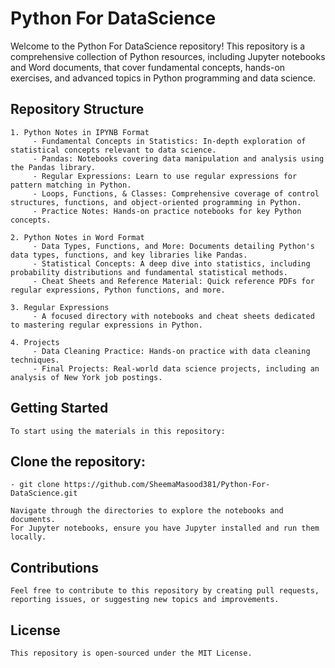 # Python For DataScience

Welcome to the Python For DataScience repository! This repository is a comprehensive collection of Python resources, including Jupyter notebooks and Word documents, that cover fundamental concepts, hands-on exercises, and advanced topics in Python programming and data science.

## Repository Structure

    1. Python Notes in IPYNB Format
         - Fundamental Concepts in Statistics: In-depth exploration of statistical concepts relevant to data science.
         - Pandas: Notebooks covering data manipulation and analysis using the Pandas library.
         - Regular Expressions: Learn to use regular expressions for pattern matching in Python.
         - Loops, Functions, & Classes: Comprehensive coverage of control structures, functions, and object-oriented programming in Python.
         - Practice Notes: Hands-on practice notebooks for key Python concepts.
         
    2. Python Notes in Word Format
         - Data Types, Functions, and More: Documents detailing Python's data types, functions, and key libraries like Pandas.
         - Statistical Concepts: A deep dive into statistics, including probability distributions and fundamental statistical methods.
         - Cheat Sheets and Reference Material: Quick reference PDFs for regular expressions, Python functions, and more.
         
    3. Regular Expressions
         - A focused directory with notebooks and cheat sheets dedicated to mastering regular expressions in Python.
         
    4. Projects
         - Data Cleaning Practice: Hands-on practice with data cleaning techniques.
         - Final Projects: Real-world data science projects, including an analysis of New York job postings.
         
## Getting Started
    To start using the materials in this repository:

## Clone the repository:
    - git clone https://github.com/SheemaMasood381/Python-For-DataScience.git

    Navigate through the directories to explore the notebooks and documents.
    For Jupyter notebooks, ensure you have Jupyter installed and run them locally.

## Contributions
    Feel free to contribute to this repository by creating pull requests, reporting issues, or suggesting new topics and improvements.

## License
    This repository is open-sourced under the MIT License.
